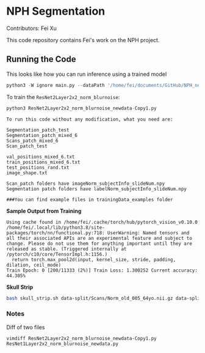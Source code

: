 # NPH Segmentation
Contributors: Fei Xu

This code repository contains Fei's work on the NPH project. 

## Running the Code

This looks like how you can run inference using a trained model
```python
python3 -W ignore main.py --dataPath '/home/fei/documents/GitHub/NPH_new/data-split/Scans' --betPath '/home/fei/documents/GitHub/NPH_new/data-split/Segmentation' --modelPath 'model_backup/epoch35_2Dresnet3Class_wd6_lr2_2Layer2x2_300.pt' --outputPath 'reconstructed2'

```

To train the `ResNet2Layer2x2_norm_blurnoise`:

```python
python3 ResNet2Layer2x2_norm_blurnoise_newdata-Copy1.py
```
```
To run this code without any modification, what you need are:

Segmentation_patch_test
Segmentation_patch_mixed_6
Scans_patch_mixed_6
Scan_patch_test

val_positions_mixed_6.txt
train_positions_mixed_6.txt
test_positions_rand.txt
image_shape.txt

Scan_patch folders have imageNorm_subjectInfo_slideNum.npy
Segmentation patch folders have labelNorm_subjectInfo_slideNum.npy

###You can find example files in trainingData_examples folder
```

__Sample Output from Training__
```
Using cache found in /home/fei/.cache/torch/hub/pytorch_vision_v0.10.0
/home/fei/.local/lib/python3.8/site-packages/torch/nn/functional.py:718: UserWarning: Named tensors and all their associated APIs are an experimental feature and subject to change. Please do not use them for anything important until they are released as stable. (Triggered internally at  /pytorch/c10/core/TensorImpl.h:1156.)
  return torch.max_pool2d(input, kernel_size, stride, padding, dilation, ceil_mode)
Train Epoch: 0 [200/11333 (2%)]	Train Loss: 1.300252 Current accuracy: 44.305% 
```

__Skull Strip__
```sh
bash skull_strip.sh data-split/Scans/Norm_old_005_64yo.nii.gz data-split/skull-strip/Norm_old_005_64yo
```

### Notes
Diff of two files
```
vimdiff ResNet2Layer2x2_norm_blurnoise_newdata-Copy1.py ResNet1Layer2x2_norm_blurnoise_newdata.py
```
